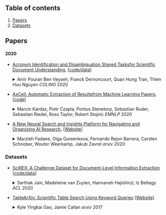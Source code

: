 ## Table of contents

1. [Papers](#papers)
1. [Datasets](#datasets)


## Papers 


#### 2020

* [Acronym Identification and Disambiguation Shared Tasksfor Scientific Document Understanding](https://arxiv.org/pdf/2012.11760.pdf), \[[code/data](https://github.com/amirveyseh/AAAI-21-SDU-shared-task-2-AD)\]
  <details>
  <summary> Amir Pouran Ben Veyseh, Franck Dernoncourt, Quan Hung Tran, Thien Huu Nguyen <em>COLING</em> 2020 </summary>
    Acronyms are the short forms of longer phrases and they are frequently used in writing, especially scholarly writing, to save space and facilitate the communication of information. As such, every text understanding tool should be capable of recognizing acronyms in text (i.e., acronym identification) and also finding their correct meaning (i.e., acronym disambiguation). As most of the prior works on these tasks are restricted to the biomedical domain and use unsupervised methods or models trained on limited datasets, they fail to perform well for scientific document understanding. To push forward research in this direction, we have organized two shared task for acronym identification and acronym disambiguation in scientific documents, named AI@SDU and AD@SDU, respectively. The two shared tasks have attracted 52 and 43 participants, respectively. While the submitted systems make substantial improvements compared to the existing baselines, there are still far from the human-level performance. This paper reviews the two shared tasks and the prominent participating systems for each of them.
  </details>

* [AxCell: Automatic Extraction of Resultsfrom Machine Learning Papers](https://arxiv.org/abs/2004.14356), \[[code](https://github.com/paperswithcode/axcell)\]
  <details>
  <summary> Marcin Kardas, Piotr Czapla, Pontus Stenetorp, Sebastian Ruder, Sebastian Riedel, Ross Taylor, Robert Stojnic <em>EMNLP</em> 2020 </summary>
    Tracking progress in machine learning has become increasingly difficult with the recent explosion in the number of papers. In this paper, we present AxCell, an automatic machine learning pipeline for extracting results from papers. AxCell uses several novel components, including a table segmentation subtask, to learn relevant structural knowledge that aids extraction. When compared with existing methods, our approach significantly improves the state of the art for results extraction. We also release a structured, annotated dataset for training models for results extraction, and a dataset for evaluating the performance of models on this task. Lastly, we show the viability of our approach enables it to be used for semi-automated results extraction in production, suggesting our improvements make this task practically viable for the first time. Code is available on GitHub. 
  </details>


* [A New Neural Search and Insights Platform for Navigating and Organizing AI Research](https://www.aclweb.org/anthology/2020.sdp-1.23.pdf), \[[Website](https://search.zeta-alpha.com/)\]
  <details>
  <summary> Marzieh Fadaee, Olga Gureenkova, Fernando Rejon Barrera, Carsten Schnober, Wouter Weerkamp, Jakub Zavrel <em>arxiv</em> 2020 </summary>
    To provide AI researchers with modern tools for dealing with the explosive growth of the research literature in their field, we introduce a new platform, AI Research Navigator, that combines classical keyword search with neural retrieval to discover and organize relevant literature. The system provides search at multiple levels of textual granularity, from sentences to aggregations across documents, both in natural language and through navigation in a domain-specific Knowledge Graph. We give an overview of the overall architecture of the system and of the components for document analysis, question answering, search, analytics, expert search, and recommendations. 
  </details>

### Datasets

* [SciREX: A Challenge Dataset for Document-Level Information Extraction](https://www.aclweb.org/anthology/2020.acl-main.670.pdf) \[[code/data](https://github.com/allenai/SciREX)\]
  <details>
  <summary> Sarthak Jain, Madeleine van Zuylen, Hannaneh Hajishirzi, Iz Beltagy <em>ACL</em> 2020  </summary>
    Extracting information from full documents is an important problem in many domains, but most previous work focus on identifying relationships within a sentence or a paragraph. It is challenging to create a large-scale information extraction (IE) dataset at the document level since it requires an understanding of the whole document to annotate entities and their document-level relationships that usually span beyond sentences or even sections. In this paper, we introduce SciREX, a document level IE dataset that encompasses multiple IE tasks, including salient entity identification and document level N-ary relation identification from scientific articles. We annotate our dataset by integrating automatic and human annotations, leveraging existing scientific knowledge resources. We develop a neural model as a strong baseline that extends previous state-of-the-art IE models to document-level IE. Analyzing the model performance shows a significant gap between human performance and current baselines, inviting the community to use our dataset as a challenge to develop document-level IE models.  
  </details>

* [TableArXiv: Scientific Table Search Using Keyword Queries](https://arxiv.org/abs/1707.03423) \[[Website](http://boston.lti.cs.cmu.edu/eager/table-arxiv/)\]
  <details>
  <summary> Kyle Yingkai Gao, Jamie Callan <em>arxiv</em> 2017  </summary>
    Tables are common and important in scientific documents, yet most text-based document search systems do not capture structures and semantics specific to tables. How to bridge different types of mismatch between keywords queries and scientific tables and what influences ranking quality needs to be carefully investigated. This paper considers the structure of tables and gives different emphasis to table components. On the query side, thanks to external knowledge such as knowledge bases and ontologies, key concepts are extracted and used to build structured queries, and target quantity types are identified and used to expand original queries. A probabilistic framework is proposed to incorporate structural and semantic information from both query and table sides. We also construct and release TableArXiv, a high quality dataset with 105 queries and corresponding relevance judgements for scientific table search. Experiments demonstrate significantly higher accuracy overall and at the top of the rankings than several baseline methods. 
  </details>

